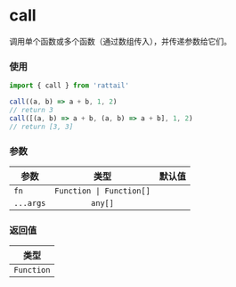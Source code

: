 # call

调用单个函数或多个函数（通过数组传入），并传递参数给它们。

### 使用

```ts
import { call } from 'rattail'

call((a, b) => a + b, 1, 2)
// return 3
call([(a, b) => a + b, (a, b) => a + b], 1, 2)
// return [3, 3]
```

### 参数

| 参数      |           类型           | 默认值 |
| --------- | :----------------------: | -----: |
| `fn`      | `Function \| Function[]` |        |
| `...args` |         `any[]`          |        |

### 返回值

|    类型    |
| :--------: |
| `Function` |
